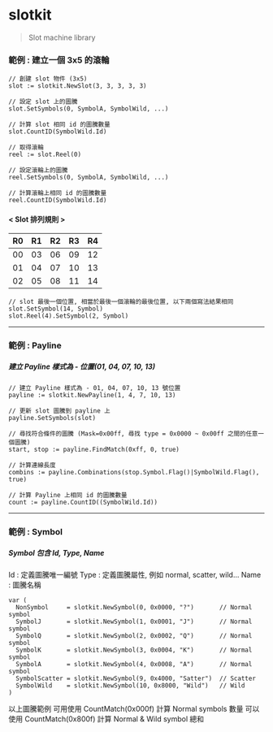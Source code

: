 # slotkit
> Slot machine library

### 範例 : 建立一個 3x5 的滾輪
```
// 創建 slot 物件 (3x5)
slot := slotkit.NewSlot(3, 3, 3, 3, 3)

// 設定 slot 上的圖騰
slot.SetSymbols(0, SymbolA, SymbolWild, ...)

// 計算 slot 相同 id 的圖騰數量
slot.CountID(SymbolWild.Id)

// 取得滾輪
reel := slot.Reel(0)

// 設定滾輪上的圖騰
reel.SetSymbols(0, SymbolA, SymbolWild, ...)

// 計算滾輪上相同 id 的圖騰數量
reel.CountID(SymbolWild.Id)
```
#### < Slot 排列規則 >
| R0 | R1 | R2 | R3 | R4 |
|----|----|----|----|----|
| 00 | 03 | 06 | 09 | 12 |
| 01 | 04 | 07 | 10 | 13 |
| 02 | 05 | 08 | 11 | 14 |
```
// slot 最後一個位置, 相當於最後一個滾輪的最後位置, 以下兩個寫法結果相同
slot.SetSymbol(14, Symbol) 
slot.Reel(4).SetSymbol(2, Symbol)
```

---
### 範例 : Payline
##### 建立 Payline 樣式為 - 位置(01, 04, 07, 10, 13)

```
// 建立 Payline 樣式為 - 01, 04, 07, 10, 13 號位置
payline := slotkit.NewPayline(1, 4, 7, 10, 13)

// 更新 slot 圖騰到 payline 上
payline.SetSymbols(slot)

// 尋找符合條件的圖騰 (Mask=0x00ff, 尋找 type = 0x0000 ~ 0x00ff 之間的任意一個圖騰)
start, stop := payline.FindMatch(0xff, 0, true)

// 計算連線長度
combins := payline.Combinations(stop.Symbol.Flag()|SymbolWild.Flag(), true)

// 計算 Payline 上相同 id 的圖騰數量
count := payline.CountID((SymbolWild.Id))
```

---
### 範例 : Symbol
##### Symbol 包含 Id, Type, Name
Id : 定義圖騰唯一編號
Type : 定義圖騰屬性, 例如 normal, scatter, wild...
Name : 圖騰名稱

```
var (
  NonSymbol     = slotkit.NewSymbol(0, 0x0000, "?")       // Normal symbol
  SymbolJ       = slotkit.NewSymbol(1, 0x0001, "J")       // Normal symbol
  SymbolQ       = slotkit.NewSymbol(2, 0x0002, "Q")       // Normal symbol
  SymbolK       = slotkit.NewSymbol(3, 0x0004, "K")       // Normal symbol
  SymbolA       = slotkit.NewSymbol(4, 0x0008, "A")       // Normal symbol
  SymbolScatter = slotkit.NewSymbol(9, 0x4000, "Satter")  // Scatter
  SymbolWild    = slotkit.NewSymbol(10, 0x8000, "Wild")   // Wild
)
```
以上圖騰範例
可用使用 CountMatch(0x000f) 計算 Normal symbols 數量
可以使用 CountMatch(0x800f) 計算 Normal & Wild symbol 總和
